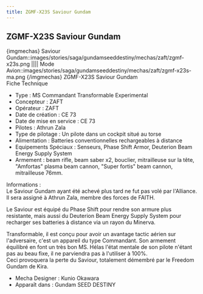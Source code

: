```yaml
---
title: ZGMF-X23S Saviour Gundam
---
```


ZGMF-X23S Saviour Gundam
------------------------

{imgmechas}
Saviour Gundam::images/stories/saga/gundamseeddestiny/mechas/zaft/zgmf-x23s.png
||||
Mode Avion::images/stories/saga/gundamseeddestiny/mechas/zaft/zgmf-x23s-ma.png
{/imgmechas}
ZGMF-X23S Saviour Gundam  
Fiche Technique   
- Type : MS Commandant Transformable Experimental  
- Concepteur : ZAFT  
- Opérateur : ZAFT  
- Date de création : CE 73  
- Date de mise en service : CE 73  
- Pilotes : Athrun Zala  
- Type de pilotage : Un pilote dans un cockpit situé au torse  
- Alimentation : Batteries conventionnelles rechargeables à distance  
- Equipements Spéciaux : Senseurs, Phase Shift Armor, Deuterion Beam Energy Supply System  
- Armement : beam rifle, beam saber x2, bouclier, mitrailleuse sur la tête, "Amfortas" plasma beam cannon, "Super fortis" beam cannon, mitrailleuse 76mm.  
  
Informations :   
Le Saviour Gundam ayant été achevé plus tard ne fut pas volé par l'Alliance.   
Il sera assigné à Athrun Zala, membre des forces de FAITH.   
  
Le Saviour est équipé du Phase Shift pour rendre son armure plus resistante, mais aussi du Deuterion Beam Energy Supply System pour recharger ses batteries à distance via un rayon du Minerva.   
  
Transformable, il est conçu pour avoir un avantage tactic aérien sur l'adversaire, c'est un appareil du type Commandant. Son armement équilibré en font un très bon MS. Hélas l'état mentale de son pilote n'étant pas au beau fixe, il ne parviendra pas à l'utiliser à 100%.   
Ceci provoquera la perte du Saviour, totalement démembré par le Freedom Gundam de Kira.   
  
  
- Mecha Designer : Kunio Okawara  
- Apparaît dans : Gundam SEED DESTINY

